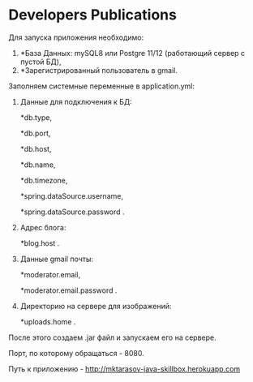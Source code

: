 # Developers Publications
Для запуска приложения необходимо:
1. *База Данных: mySQL8 или Postgre 11/12 (работающий сервер с пустой БД),
2. *Зарегистрированный пользователь в gmail.

Заполняем системные переменные в application.yml:
1. Данные для подключения к БД: 

    *db.type, 

    *db.port,

    *db.host,

    *db.name,

    *db.timezone,

    *spring.dataSource.username,

    *spring.dataSource.password .

2. Адрес блога: 

    *blog.host .

3. Данные gmail почты: 

    *moderator.email,

    *moderator.email.password .

4. Директорию на сервере для изображений: 

    *uploads.home .

После этого создаем .jar файл и запускаем его на сервере.

Порт, по которому обращаться - 8080.

Путь к приложению - http://mktarasov-java-skillbox.herokuapp.com
